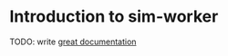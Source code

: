 # Introduction to sim-worker

TODO: write [great documentation](http://jacobian.org/writing/what-to-write/)
